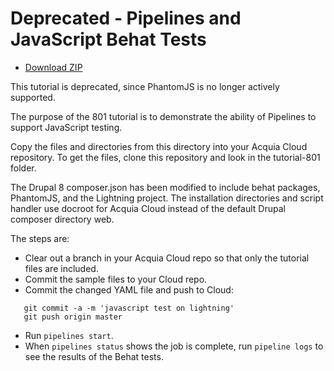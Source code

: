# Deprecated - Pipelines and JavaScript Behat Tests

* [Download ZIP](http://tutorials.pipeline-dev.services.acquia.io/pipelinestutorial801.zip)

This tutorial is deprecated, since PhantomJS is no longer actively supported.

The purpose of the 801 tutorial is to demonstrate the ability of Pipelines to support JavaScript testing.

Copy the files and directories from this directory into your Acquia Cloud repository. To get the files, clone this repository and look in the tutorial-801 folder.

The Drupal 8 composer.json has been modified to include behat packages, PhantomJS, and the Lightning project. The installation directories and script handler use docroot for Acquia Cloud instead of the default Drupal composer directory web.

The steps are:

* Clear out a branch in your Acquia Cloud repo so that only the tutorial files are included.
* Commit the sample files to your Cloud repo.
* Commit the changed YAML file and push to Cloud:
```
   git commit -a -m 'javascript test on lightning'
   git push origin master
```
* Run ```pipelines start```.
* When ```pipelines status``` shows the job is complete, run ```pipeline logs``` to see the results of the Behat tests.
